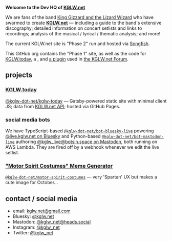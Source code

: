 <!-- this file controls what is shown to public visitors (not org members) looking at https://github.com/kglw-dot-net -->

**Welcome to the Dev HQ of [KGLW.net]**

We are fans of the band [King Gizzard and the Lizard Wizard](https://kinggizzardandthelizardwizard.com/) who have swarmed to create **[KGLW.net]** — including a guide to the band's extensive discography; detailed information on concert setlists and links to recordings; analysis of the musical / lyrical / thematic analysis; and more!

The current KGLW.net site is "Phase 2" run and hosted via [Songfish](https://songfishapp.com).

This GitHub org contains the "Phase 1" site, as well as the code for [KGLW.today](https://kglw.today), a , and [a plugin](https://github.com/kglw-dot-net/discourse-gizzard-setlist) used in [the KGLW.net Forum](https://forum.kglw.net).


## projects

### [KGLW.today]

[@kglw-dot-net/kglw-today](https://github.com/kglw-dot-net/kglw-today) — Gatsby-powered static site with minimal client JS; data from [KGLW.net API](https://kglw.net/api/docs.php); hosted via GitHub Pages.

### social media bots

We have TypeScript-based [`@kglw-dot-net/bot-bluesky-live`](https://github.com/kglw-dot-net/bot-bluesky-live) powering [@live.kglw.net on Bluesky](https://bsky.app/profile/live.kglw.net) and Python-based [`@kglw-dot-net/bot-mastodon-live`](https://github.com/kglw-dot-net/bot-mastodon-live) authoring [@kglw_live@botsin.space on Mastodon](https://botsin.space/@kglw_live), both running on AWS Lambda. They are fired off by a webhook whenever we edit the live setlist.

### ["Motor Spirit Costumes" Meme Generator](https://kglw-dot-net.github.io/motor-spirit-costumes/)

[`@kglw-dot-net/motor-spirit-costumes`](https://github.com/kglw-dot-net/motor-spirit-costumes) — very 'Spartan' UX but makes a cute image for October...


## contact / social media

* email: kglw.net@gmail.com
* Bluesky: [@kglw.net](https://bsky.app/profile/kglw.net)
* Mastodon: [@kglw_net@heads.social](https://heads.social/@kglw_net)
* Instagram: [@kglw_net](https://instagram.com/kglw_net)
* Twitter: [@kglw_net](https://www.twitter.com/kglw_net)


[KGLW.net]: https://kglw.net?src=github&campaign=kglw-dot-net-org-readme
[KGLW.today]: https://kglw.today?src=github&campaign=kglw-dot-net-org-readme
